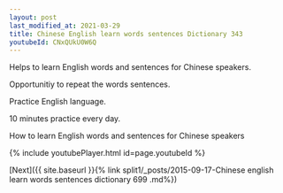 ```yaml
---
layout: post
last_modified_at: 2021-03-29
title: Chinese English learn words sentences Dictionary 343 
youtubeId: CNxQUkU0W6Q
---
```

 
 
Helps to learn English words and sentences for Chinese speakers.

Opportunitiy to repeat the words sentences. 

Practice English language. 
 
10 minutes practice every day. 
 
How to learn English words and sentences for Chinese speakers 
 
{% include youtubePlayer.html id=page.youtubeId %}
 
 
[Next]({{ site.baseurl }}{% link  split1/_posts/2015-09-17-Chinese english learn words sentences dictionary 699 .md%})
 
